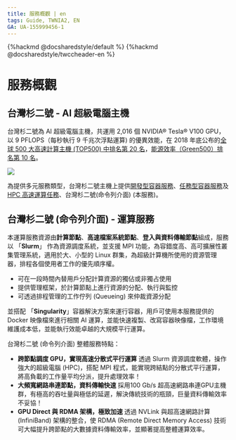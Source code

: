 ```yaml
---
title: 服務概觀 | en
tags: Guide, TWNIA2, EN
GA: UA-155999456-1
---
```


{%hackmd @docsharedstyle/default %}
{%hackmd @docsharedstyle/twccheader-en %}

# 服務概觀

## 台灣杉二號 - AI 超級電腦主機

台灣杉二號為 AI 超級電腦主機，共運用 2,016 個 NVIDIA® Tesla® V100 GPU，以 9 PFLOPS（每秒執行 9 千兆次浮點運算) 的優異效能，在 2018 年底公布的[全球 500 大高速計算主機 (TOP500) 中排名第 20 名](https://www.top500.org/system/179590/)，[能源效率（Green500）排名第 10 名](https://www.top500.org/lists/green500/2018/11/)。


![](https://twcc-wordpress-file.cos.twcc.ai/wp-content/uploads/2019/09/19130553/1-2.png)


為提供多元服務類型，台灣杉二號主機上提供[開發型容器服務](https://man.twcc.ai/@twccdocs/doc-ccs-main-zh)、[任務型容器服務](https://man.twcc.ai/@twccdocs/HyMqnHupV?type=view)及 [HPC 高速運算任務](https://man.twcc.ai/@twccdocs/HyVzTSOpN?type=view)、台灣杉二號(命令列介面) (本服務)。


## 台灣杉二號 (命令列介面) - 運算服務


本運算服務資源由**計算節點**、**高速檔案系統節點**、**登入與資料傳輸節點**組成，服務以 「**Slurm**」 作為資源調度系統，並支援 MPI 功能，為容錯度高、高可擴展性叢集管理系統，適用於大、小型的 Linux 群集，為超級計算機所使用的資源管理器，排程各個使用者工作的優先順序權。
- 可在一段時間內替用戶分配計算資源的獨佔或非獨占使用
- 提供管理框架，於計算節點上進行資源的分配、執行與監控
- 可透過排程管理的工作佇列 (Queueing) 來仲裁資源分配

並搭配 「**Singularity**」容器解決方案來運行容器，用戶可使用本服務提供的 Docker 映像檔來進行相關 AI 運算，並能快速複製、改寫容器映像檔，工作環境維護成本低，並能執行效能卓越的大規模平行運算。

台灣杉二號 (命令列介面) 整體服務特點：

- **跨節點調度 GPU，實現高速分散式平行運算**
    透過 Slurm 資源調度軟體，操作強大的超級電腦 (HPC)，搭配 MPI 程式，能實現跨結點的分散式平行運算，將高負載的工作量平均分派，提升處理效率！
- **大頻寬網路串連節點，資料傳輸快速**
    採用100 Gb/s 超高速網路串連GPU主機群，有極高的吞吐量與極低的延遲，解決傳統技術的瓶頸，巨量資料傳輸效率不妥協！
- **GPU Direct 與 RDMA 架構，極致加速**
    透過 NVLink 與超高速網路計算 (InfiniBand) 架構的整合，使 RDMA (Remote Direct Memory Access) 技術可大幅提升跨節點的大數據資料傳輸效率，並顯著提高整體運算效率。
